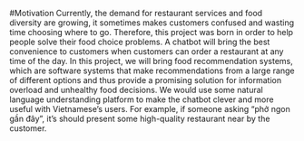 ﻿#Motivation
Currently, the demand for restaurant services and food diversity are growing, it sometimes makes customers confused and wasting time choosing where to go. Therefore, this project was born in order to help people solve their food choice problems. A chatbot will bring the best convenience to customers when customers can order a restaurant at any time of the day. In this project, we will bring food recommendation systems, which are software systems that make recommendations from a large range of different options and thus provide a promising solution for information overload and unhealthy food decisions. We would use some natural language understanding platform to make the chatbot clever and more useful with Vietnamese’s users. For example, if someone asking “phở ngon gần đây”, it’s should present some high-quality restaurant near by the customer.
